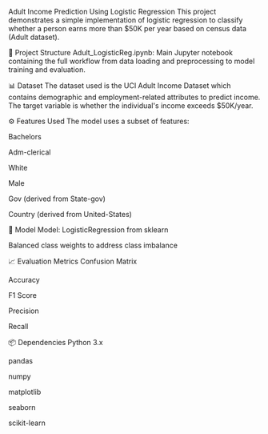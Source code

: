 Adult Income Prediction Using Logistic Regression
This project demonstrates a simple implementation of logistic regression to classify whether a person earns more than $50K per year based on census data (Adult dataset).

📂 Project Structure
Adult_LogisticReg.ipynb: Main Jupyter notebook containing the full workflow from data loading and preprocessing to model training and evaluation.

📊 Dataset
The dataset used is the UCI Adult Income Dataset which contains demographic and employment-related attributes to predict income. The target variable is whether the individual's income exceeds $50K/year.

⚙️ Features Used
The model uses a subset of features:

Bachelors

Adm-clerical

White

Male

Gov (derived from State-gov)

Country (derived from United-States)

🧪 Model
Model: LogisticRegression from sklearn

Balanced class weights to address class imbalance

📈 Evaluation Metrics
Confusion Matrix

Accuracy

F1 Score

Precision

Recall

📦 Dependencies
Python 3.x

pandas

numpy

matplotlib

seaborn

scikit-learn
